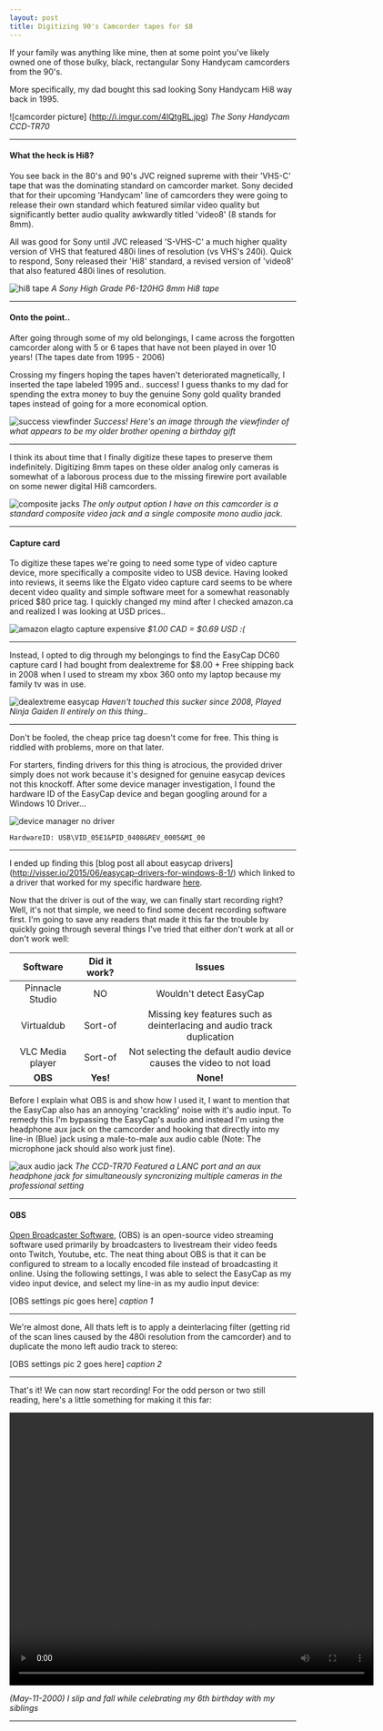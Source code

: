 ```yaml
---
layout: post
title: Digitizing 90's Camcorder tapes for $8
---
```


If your family was anything like mine, then at some point you've likely owned one of those bulky, black, rectangular Sony Handycam camcorders from the 90's.

More specifically, my dad bought this sad looking Sony Handycam Hi8 way back in 1995.

![camcorder picture] (http://i.imgur.com/4lQtgRL.jpg)
*The Sony Handycam CCD-TR70*

---

#### What the heck is Hi8?

You see back in the 80's and 90's JVC reigned supreme with their 'VHS-C' tape that was the dominating standard on camcorder market. Sony decided that for their upcoming 'Handycam' line of camcorders they were going to release their own standard which featured similar video quality but significantly better audio quality awkwardly titled 'video8' (8 stands for 8mm). 

All was good for Sony until JVC released 'S-VHS-C' a much higher quality version of VHS that featured 480i lines of resolution (vs VHS's 240i). Quick to respond, Sony released their 'Hi8' standard, a revised version of 'video8' that also featured 480i lines of resolution.

![hi8 tape](http://i.imgur.com/V9RMCuh.jpg)
*A Sony High Grade P6-120HG 8mm Hi8 tape*

---

#### Onto the point..

After going through some of my old belongings, I came across the forgotten camcorder along with 5 or 6 tapes that have not been played in over 10 years! (The tapes date from 1995 - 2006) 

Crossing my fingers hoping the tapes haven't deteriorated magnetically, I inserted the tape labeled 1995 and.. success! I guess thanks to my dad for spending the extra money to buy the genuine Sony gold quality branded tapes instead of going for a more economical option.

![success viewfinder](http://i.imgur.com/kYzhhC4.jpg)
*Success! Here's an image through the viewfinder of what appears to be my older brother opening a birthday gift*

---

I think its about time that I finally digitize these tapes to preserve them indefinitely. Digitizing 8mm tapes on these older analog only cameras is somewhat of a laborous process due to the missing firewire port available on some newer digital Hi8 camcorders. 

![composite jacks](http://i.imgur.com/c85bxU1.jpg)
*The only output option I have on this camcorder is a standard composite video jack and a single composite mono audio jack.*

---

#### Capture card

To digitize these tapes we're going to need some type of video capture device, more specifically a composite video to USB device. Having looked into reviews, it seems like the Elgato video capture card seems to be where decent video quality and simple software meet for a somewhat reasonably priced $80 price tag. I quickly changed my mind after I checked amazon.ca and realized I was looking at USD prices..

![amazon elagto capture expensive](http://i.imgur.com/GNpVsIo.png)
*$1.00 CAD = $0.69 USD :(*

---

Instead, I opted to dig through my belongings to find the EasyCap DC60 capture card I had bought from dealextreme for $8.00 + Free shipping back in 2008 when I used to stream my xbox 360 onto my laptop because my family tv was in use.

![dealextreme easycap](http://i.imgur.com/1wX3dmd.jpg)
*Haven't touched this sucker since 2008, Played Ninja Gaiden II entirely on this thing..*

---

Don't be fooled, the cheap price tag doesn't come for free. This thing is riddled with problems, more on that later. 

For starters, finding drivers for this thing is atrocious, the provided driver simply does not work because it's designed for genuine easycap devices not this knockoff. After some device manager investigation, I found the hardware ID of the EasyCap device and began googling around for a Windows 10 Driver...

![device manager no driver](http://i.imgur.com/rWS3dzI.png)

```
HardwareID: USB\VID_05E1&PID_0408&REV_0005&MI_00
```

---



I ended up finding this [blog post all about easycap drivers] (http://visser.io/2015/06/easycap-drivers-for-windows-8-1/) which linked to a driver that worked for my specific hardware [here](http://visser.io/wp-content/uploads/2015/06/EasycapDC60_STK1160Grabber_3264bit.zip).



Now that the driver is out of the way, we can finally start recording right? Well, it's not that simple, we need to find some decent recording software first. I'm going to save any readers that made it this far the trouble by quickly going through several things I've tried that either don't work at all or don't work well:


| Software | Did it work? | Issues  |
| :-------------: |:-------------------------:| :------------:|
| Pinnacle Studio | NO | Wouldn't detect EasyCap |
| Virtualdub      | Sort-of | Missing key features such as deinterlacing and audio track duplication |
| VLC Media player | Sort-of  | Not selecting the default audio device causes the video to not load |
| **OBS** | **Yes!**  | **None!** |

Before I explain what OBS is and show how I used it, I want to mention that the EasyCap also has an annoying 'crackling' noise with it's audio input. To remedy this I'm bypassing the EasyCap's audio and instead I'm using the headphone aux jack on the camcorder and hooking that directly into my line-in (Blue) jack using a male-to-male aux audio cable (Note: The microphone jack should also work just fine).


![aux audio jack](http://i.imgur.com/jM5stQS.jpg)
*The CCD-TR70 Featured a LANC port and an aux headphone jack for simultaneously syncronizing multiple cameras in the professional setting*

---

#### OBS

[Open Broadcaster Software](https://obsproject.com/), (OBS) is an open-source video streaming software used primarily by broadcasters to livestream their video feeds onto Twitch, Youtube, etc. The neat thing about OBS is that it can be configured to stream to a locally encoded file instead of broadcasting it online. Using the following settings, I was able to select the EasyCap as my video input device, and select my line-in as my audio input device: 

[OBS settings pic goes here]
*caption 1*

---

We're almost done, All thats left is to apply a deinterlacing filter (getting rid of the scan lines caused by the 480i resolution from the camcorder) and to duplicate the mono left audio track to stereo:

[OBS settings pic 2 goes here]
*caption 2*

---

That's it! We can now start recording! For the odd person or two still reading, here's a little something for making it this far:

<video width="640" height="480" controls>
  <source src="http://haidarn2.github.io/images/digitizing-tapes/bonus.mp4" type="video/mp4">
  Your browser does not support the video tag.
</video>

*(May-11-2000) I slip and fall while celebrating my 6th birthday with my siblings*

---
